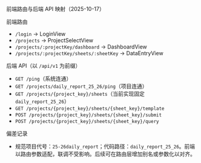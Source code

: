 前端路由与后端 API 映射（2025-10-17）

前端路由
- `/login` → LoginView
- `/projects` → ProjectSelectView
- `/projects/:projectKey/dashboard` → DashboardView
- `/projects/:projectKey/sheets/:sheetKey` → DataEntryView

后端 API（以 `/api/v1` 为前缀）
- `GET /ping`（系统连通）
- `GET /projects/daily_report_25_26/ping`（项目连通）
- `GET /projects/{project_key}/sheets`（当前实现固定 `daily_report_25_26`）
- `GET /projects/{project_key}/sheets/{sheet_key}/template`
- `POST /projects/{project_key}/sheets/{sheet_key}/submit`
- `POST /projects/{project_key}/sheets/{sheet_key}/query`

偏差记录
- 规范项目代号：`25-26daily_report`；代码路径：`daily_report_25_26`。前端以路由参数适配，联调不受影响。后续可在路由层增加别名或参数化以对齐。